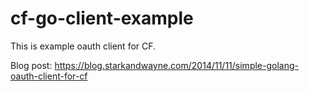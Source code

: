 # cf-go-client-example

This is example oauth client for CF.

Blog post: https://blog.starkandwayne.com/2014/11/11/simple-golang-oauth-client-for-cf
